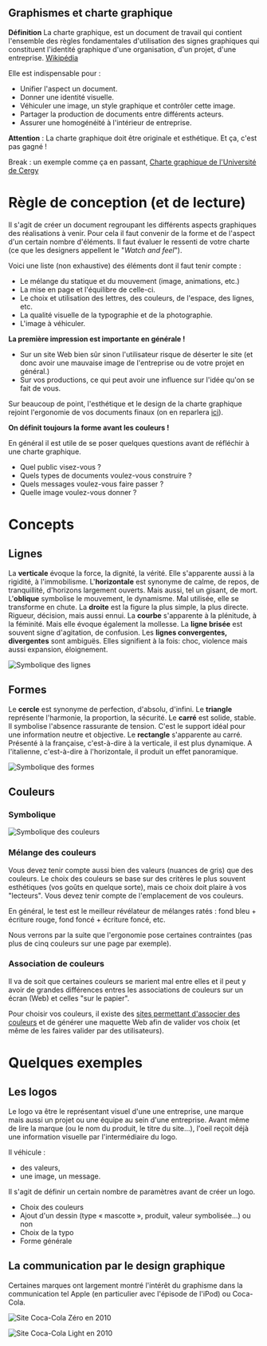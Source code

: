 ## Graphismes et charte graphique

**Définition** La charte graphique, est un document de travail qui contient l'ensemble des règles fondamentales d'utilisation des signes graphiques qui constituent l'identité graphique d'une organisation, d'un projet, d'une entreprise. [Wikipédia](https://fr.wikipedia.org/wiki/Charte_graphique)

Elle est indispensable pour :
* Unifier l'aspect un document.
* Donner une identité visuelle.
* Véhiculer une image, un style graphique et contrôler cette image.
* Partager la production de documents entre différents acteurs.
* Assurer une homogénéité à l'intérieur de entreprise.

**Attention** :	La charte graphique doit être originale et esthétique. Et ça, c'est pas gagné !

Break : un exemple comme ça en passant, [Charte graphique de l'Université de Cergy](resources/charteGraphiqueUnivCergy.pdf)

# Règle de conception (et de lecture)
Il s'agit de créer un document regroupant les différents aspects graphiques des réalisations à venir. Pour cela il faut convenir de la forme et de l'aspect d'un certain nombre d'éléments. Il faut évaluer le ressenti de votre charte (ce que les designers appellent le "*Watch and feel*").

Voici une liste (non exhaustive) des éléments dont il faut tenir compte :
* Le mélange du statique et du mouvement (image, animations, etc.)
* La mise en page et l'équilibre de celle-ci.
* Le choix et utilisation des lettres, des couleurs, de l'espace, des lignes, etc.
* La qualité visuelle de la typographie et de la photographie.
* L'image à véhiculer.

**La première impression est importante en générale !**
* Sur un site Web bien sûr sinon l'utilisateur risque de déserter le site (et donc avoir une mauvaise image de l'entreprise ou de votre projet en général.)
* Sur vos productions, ce qui peut avoir une influence sur l'idée qu'on se fait de vous.

Sur beaucoup de point, l'esthétique et le design de la charte graphique rejoint l'ergonomie de vos documents finaux (on en reparlera [ici](ergonomie.md)).

**On définit toujours la forme avant les couleurs !**

En général il est utile de se poser quelques questions avant de réfléchir à une charte graphique.
* Quel public visez-vous ?
* Quels types de documents voulez-vous construire ?
* Quels messages voulez-vous faire passer ?
* Quelle image voulez-vous donner ?

# Concepts
## Lignes
La **verticale** évoque la force, la dignité, la vérité. Elle s'apparente aussi à la rigidité, à l'immobilisme.
L'**horizontale** est synonyme de calme, de repos, de tranquillité, d'horizons largement ouverts. Mais aussi, tel un gisant, de mort.
L'**oblique** symbolise le mouvement, le dynamisme. Mal utilisée, elle se transforme en chute.
La **droite** est la figure la plus simple, la plus directe. Rigueur, décision, mais aussi ennui.
La **courbe** s'apparente à la plénitude, à la féminité. Mais elle évoque également la mollesse.
La **ligne brisée** est souvent signe d'agitation, de confusion.
Les **lignes convergentes, divergentes** sont ambiguës. Elles signifient à la fois: choc, violence mais aussi expansion, éloignement.

![Symbolique des lignes](resources/lignes.gif)

## Formes
Le **cercle** est synonyme de perfection, d'absolu, d'infini.
Le **triangle** représente l'harmonie, la proportion, la sécurité.
Le **carré** est solide, stable. Il symbolise l'absence rassurante de tension. C'est le support idéal pour une information neutre et objective.
Le **rectangle** s'apparente au carré. Présenté à la française, c'est-à-dire à la verticale, il est plus dynamique. A l'italienne, c'est-à-dire à l'horizontale, il produit un effet panoramique.

![Symbolique des formes](resources/formes.gif)

## Couleurs
### Symbolique

![Symbolique des couleurs](resources/couleurs2.gif)

### Mélange des couleurs
Vous devez tenir compte aussi bien des valeurs (nuances de gris) que des couleurs. Le choix des couleurs se base sur des critères le plus souvent esthétiques (vos goûts en quelque sorte), mais ce choix doit plaire à vos "lecteurs". Vous devez tenir compte de l'emplacement de vos couleurs.

En général, le test est le meilleur révélateur de mélanges ratés : fond bleu + écriture rouge, fond foncé + écriture foncé, etc.

Nous verrons par la suite que l'ergonomie pose certaines contraintes (pas plus de cinq couleurs sur une page par exemple).

### Association de couleurs
Il va de soit que certaines couleurs se marient mal entre elles et il peut y avoir de grandes différences entres les associations de couleurs sur un écran (Web) et celles "sur le papier".

Pour choisir vos couleurs, il existe des [sites permettant d'associer des couleurs](http://paletton.com/) et de générer une maquette Web afin de valider vos choix (et même de les faires valider par des utilisateurs). 

# Quelques exemples
## Les logos
Le logo va être le représentant visuel d'une une entreprise, une marque mais aussi un projet ou une équipe au sein d'une entreprise. Avant même de lire la marque (ou le nom du produit, le titre du site...), l'oeil reçoit déjà une information visuelle par l'intermédiaire du logo.

Il véhicule :
* des valeurs,
* une image, un message.

Il s'agit de définir un certain nombre de paramètres avant de créer un logo.
* Choix des couleurs
* Ajout d'un dessin (type « mascotte », produit, valeur symbolisée...) ou non
* Choix de la typo
* Forme générale

## La communication par le design graphique
Certaines marques ont largement montré l'intérêt du graphisme dans la communication tel Apple (en particulier avec l'épisode de l'iPod) ou Coca-Cola.

![Site Coca-Cola Zéro en 2010](resources/cocaZero.png)

![Site Coca-Cola Light en 2010](resources/cocaLight.png)
